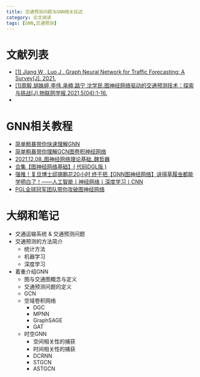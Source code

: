 ```yaml
---
title: 交通预测问题与GNN相关综述
category: 论文阅读
tags: [GNN,交通预测]
---
```


# 文献列表

- [[1] Jiang W ,  Luo J . Graph Neural Network for Traffic Forecasting: A Survey[J].  2021.](https://arxiv.org/abs/2101.11174)
- [[1]周毅,胡姝婷,李伟,承楠,路宁,沈学民.图神经网络驱动的交通预测技术：探索与挑战[J].物联网学报,2021,5(04):1-16.](https://kns.cnki.net/kcms/detail/detail.aspx?dbcode=CJFD&dbname=CJFDLAST2022&filename=WLWX202104001&uniplatform=NZKPT&v=iS4f2xeIvIWkhLY0oBPTrR3x4qXt0jlqX1NBr2x8ShJvB682WvV7qPsNc4sPkyZL)
- 

# GNN相关教程

- [简单粗暴带你快速理解GNN](https://www.bilibili.com/video/BV1Tf4y1i7Go?share_source=copy_web)
- [简单粗暴带你理解GCN图卷积神经网络](https://www.bilibili.com/video/BV1Xy4y1i7sq?share_source=copy_web)
- [2021.12.08_图神经网络理论基础_魏哲巍](https://www.bilibili.com/video/BV1Ur4y1S7e3?share_source=copy_web)
- [合集【图神经网络基础】( 代码DGL版 )](https://www.bilibili.com/video/BV1U44y1K7yP?share_source=copy_web)
- [强推！复旦博士邱锡鹏花20小时 终于把【GNN图神经网络】讲得草履虫都能学明白了！——人工智能丨神经网络丨深度学习丨CNN](https://www.bilibili.com/video/BV1ZF411V7VJ?p=9&share_source=copy_web)
- [PGL全球冠军团队带你攻破图神经网络](https://www.bilibili.com/video/BV1rf4y1v7cU?share_source=copy_web)

# 大纲和笔记

- 交通运输系统 & 交通预测问题
- 交通预测的方法简介
  - 统计方法
  - 机器学习
  - 深度学习
- 着重介绍GNN
  - 图与交通图概念与定义
  - 交通预测问题的定义
  - GCN
  - 空域卷积网络
    - DGC
    - MPNN
    - GraphSAGE
    - GAT
  - 时空GNN
    - 空间相关性的捕获
    - 时间相关性的捕获
    - DCRNN
    - STGCN
    - ASTGCN